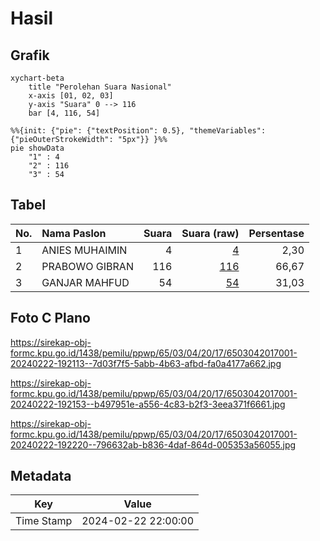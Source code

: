 # Hasil

## Grafik

```mermaid
xychart-beta
    title "Perolehan Suara Nasional"
    x-axis [01, 02, 03]
    y-axis "Suara" 0 --> 116
    bar [4, 116, 54]
```

```mermaid
%%{init: {"pie": {"textPosition": 0.5}, "themeVariables": {"pieOuterStrokeWidth": "5px"}} }%%
pie showData
    "1" : 4
    "2" : 116
    "3" : 54
```

## Tabel

| No. | Nama Paslon    | Suara | Suara (raw) | Persentase |
|:--- |:-------------- | -----:| -----------:| ----------:|
| 1   | ANIES MUHAIMIN | 4     | [4][p-1]    | 2,30       |
| 2   | PRABOWO GIBRAN | 116   | [116][p-2]  | 66,67      |
| 3   | GANJAR MAHFUD  | 54    | [54][p-3]   | 31,03      |


[p-1]: https://github.com/gigit-pemilu/pemilu-2024/blob/main/pilpres/hitung-suara/sub/65-kalimantan-utara/sub/03-nunukan/sub/04-lumbis/sub/2017-lintong/sub/001-tps/sub/paslon-1.txt
[p-2]: https://github.com/gigit-pemilu/pemilu-2024/blob/main/pilpres/hitung-suara/sub/65-kalimantan-utara/sub/03-nunukan/sub/04-lumbis/sub/2017-lintong/sub/001-tps/sub/paslon-2.txt
[p-3]: https://github.com/gigit-pemilu/pemilu-2024/blob/main/pilpres/hitung-suara/sub/65-kalimantan-utara/sub/03-nunukan/sub/04-lumbis/sub/2017-lintong/sub/001-tps/sub/paslon-3.txt

## Foto C Plano

https://sirekap-obj-formc.kpu.go.id/1438/pemilu/ppwp/65/03/04/20/17/6503042017001-20240222-192113--7d03f7f5-5abb-4b63-afbd-fa0a4177a662.jpg

https://sirekap-obj-formc.kpu.go.id/1438/pemilu/ppwp/65/03/04/20/17/6503042017001-20240222-192153--b497951e-a556-4c83-b2f3-3eea371f6661.jpg

https://sirekap-obj-formc.kpu.go.id/1438/pemilu/ppwp/65/03/04/20/17/6503042017001-20240222-192220--796632ab-b836-4daf-864d-005353a56055.jpg


## Metadata

| Key        | Value               |
| ---------- | ------------------- |
| Time Stamp | 2024-02-22 22:00:00 |



